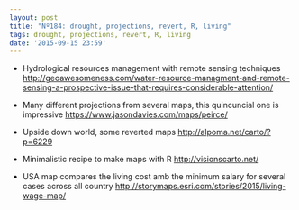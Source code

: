 ```yaml
---
layout: post
title: "Nº184: drought, projections, revert, R, living"
tags: drought, projections, revert, R, living
date: '2015-09-15 23:59'
---
```


* Hydrological resources management with remote sensing techniques
  http://geoawesomeness.com/water-resource-managment-and-remote-sensing-a-prospective-issue-that-requires-considerable-attention/

* Many different projections from several maps, this quincuncial one is impressive
  https://www.jasondavies.com/maps/peirce/

* Upside down world, some reverted maps
  http://alpoma.net/carto/?p=6229

* Minimalistic recipe to make maps with R
  http://visionscarto.net/

* USA map compares the living cost amb the minimum salary for several cases across all country
  http://storymaps.esri.com/stories/2015/living-wage-map/

